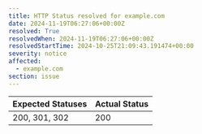 ```yaml
---
title: HTTP Status resolved for example.com
date: 2024-11-19T06:27:06+00:00Z
resolved: True
resolvedWhen: 2024-11-19T06:27:06+00:00Z
resolvedStartTime: 2024-10-25T21:09:43.191474+00:00
severity: notice
affected:
  - example.com
section: issue
---
```


| Expected Statuses | Actual Status  |
|-------------------|----------------|
| 200, 301, 302 | 200 |
